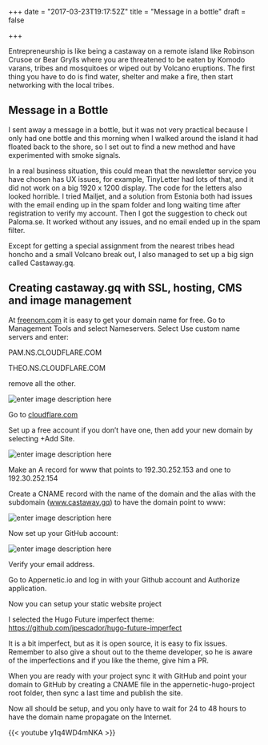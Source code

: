 +++
date = "2017-03-23T19:17:52Z"
title = "Message in a bottle"
draft = false

+++
Entrepreneurship is like being a castaway on a remote island like Robinson Crusoe or Bear Grylls where you are threatened to be eaten by Komodo varans, tribes and mosquitoes or wiped out by Volcano eruptions.  The first thing you have to do is find water, shelter and make a fire, then start networking with the local tribes.

## Message in a Bottle
I sent away a message in a bottle, but it was not very practical because I only had one bottle and this morning when I walked around the island it had floated back to the shore, so I set out to find a new method and have experimented with smoke signals.

In a real business situation, this could mean that the newsletter service you have chosen has UX issues, for example, TinyLetter had lots of that, and it did not work on a big 1920 x 1200 display. The code for the letters also looked horrible. I tried Mailjet, and a solution from Estonia both had issues with the email ending up in the spam folder and long waiting time after registration to verify my account. Then I got the suggestion to check out Paloma.se. It worked without any issues, and no email ended up in the spam filter.   

Except for getting a special assignment from the nearest tribes head honcho and a small Volcano break out, I also managed to set up a big sign called Castaway.gq. 

## Creating castaway.gq with SSL, hosting, CMS and image management
At [freenom.com][1] it is easy to get your domain name for free.
Go to Management Tools and select Nameservers. Select Use custom name servers and enter:

PAM.NS.CLOUDFLARE.COM

THEO.NS.CLOUDFLARE.COM

remove all the other.

![enter image description here][2]

Go to [cloudflare.com][3] 

Set up a free account if you don’t have one, then add your new domain by selecting +Add Site.

![enter image description here][4]

Make an A record for www that points to 192.30.252.153 and one to 192.30.252.154

Create a CNAME record with the name of the domain and the alias with the subdomain (www.castaway.gq) to have the domain point to www:

![enter image description here][5]

Now set up your GitHub account:

![enter image description here][6]

Verify your email address.

Go to Appernetic.io and log in with your Github account and Authorize application.

Now you can setup your static website project

I selected the Hugo Future imperfect theme: https://github.com/jpescador/hugo-future-imperfect

It is a bit imperfect, but as it is open source, it is easy to fix issues. Remember to also give a shout out to the theme developer, so he is aware of the imperfections and if you like the theme, give him a PR.

When you are ready with your project sync it with GitHub and point your domain to GitHub by creating a CNAME file in the appernetic-hugo-project root folder, then sync a last time and publish the site.

Now all should be setup, and you only have to wait for 24 to 48 hours to have the domain name propagate on the Internet.

{{< youtube y1q4WD4mNKA >}}


  [1]: https://freenom.com
  [2]: https://res.cloudinary.com/appernetic/v1490304494/enuujml5qo1kjo6xp1se
  [3]: https://cloudflare.com
  [4]: https://res.cloudinary.com/appernetic/v1490304584/jsz0u2en8k5yzbgsj33l
  [5]: https://res.cloudinary.com/appernetic/v1490304679/fbhk7ojcuijuc3pesx0q
  [6]: https://res.cloudinary.com/appernetic/v1490304735/hidmmwwviejywbgtdeh8
